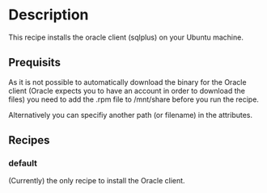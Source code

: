 # Description

This recipe installs the oracle client (sqlplus) on your Ubuntu machine.

## Prequisits

As it is not possible to automatically download the binary for the Oracle client (Oracle expects you to have an account in order to download the files) you need to add the .rpm file to /mnt/share before you run the recipe.

Alternatively you can specifiy another path (or filename) in the attributes.

## Recipes

### default

(Currently) the only recipe to install the Oracle client.